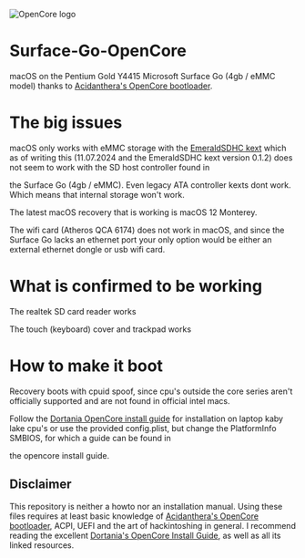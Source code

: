 ![OpenCore logo](https://github.com/acidanthera/OpenCorePkg/raw/master/Docs/Logos/OpenCore_with_text_Small.png)

# Surface-Go-OpenCore
macOS on the Pentium Gold Y4415 Microsoft Surface Go (4gb / eMMC model)  thanks to [Acidanthera's OpenCore bootloader](https://github.com/acidanthera/OpenCorePkg).

# The big issues
macOS only works with eMMC storage with the [EmeraldSDHC kext](https://github.com/acidanthera/EmeraldSDHC) which as of writing this (11.07.2024 and the EmeraldSDHC kext version 0.1.2) does not seem to work with the SD host controller found in

the Surface Go (4gb / eMMC). Even legacy ATA controller kexts dont work. Which means that internal storage won't work.

The latest macOS recovery that is working is macOS 12 Monterey. 

The wifi card (Atheros QCA 6174) does not work in macOS, and since the Surface Go lacks an ethernet port your only option would be either an external ethernet dongle or usb wifi card.


# What is confirmed to be working
The realtek SD card reader works

The touch (keyboard) cover and trackpad works



# How to make it boot
Recovery boots with cpuid spoof, since cpu's outside the core series aren't officially supported and are not found in official intel macs.

Follow the [Dortania OpenCore install guide](https://dortania.github.io/OpenCore-Install-Guide/) for installation on laptop kaby lake cpu's or use the provided config.plist, but change the PlatformInfo SMBIOS, for which a guide can be found in 

the opencore install guide.



## Disclaimer
This repository is neither a howto nor an installation manual. Using these files requires at least basic knowledge of [Acidanthera's OpenCore bootloader](https://github.com/acidanthera/OpenCorePkg), ACPI, UEFI and the art of hackintoshing in general. I recommend reading the excellent [Dortania's OpenCore Install Guide](https://dortania.github.io/OpenCore-Install-Guide), as well as all its linked resources.
